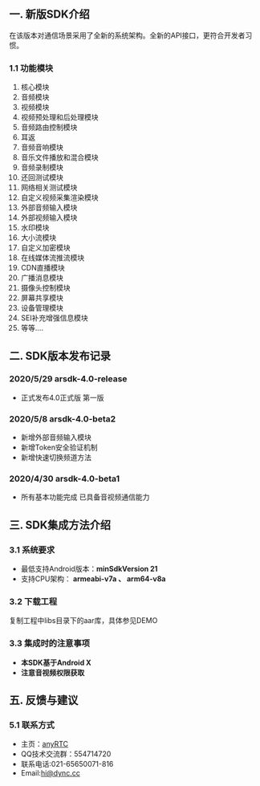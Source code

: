 ## 一. 新版SDK介绍

在该版本对通信场景采用了全新的系统架构。全新的API接口，更符合开发者习惯。

### 1.1 功能模块

1. 核心模块
2. 音频模块
3. 视频模块
4. 视频预处理和后处理模块
5. 音频路由控制模块
6. 耳返
7. 音频音响模块
8. 音乐文件播放和混合模块
9. 音频录制模块
10. 还回测试模块
11. 网络相关测试模块
12. 自定义视频采集渲染模块
13. 外部音频输入模块
14. 外部视频输入模块
15. 水印模块
16. 大小流模块
17. 自定义加密模块
18. 在线媒体流推流模块
19. CDN直播模块
20. 广播消息模块
21. 摄像头控制模块
22. 屏幕共享模块
23. 设备管理模块
24. SEI补充增强信息模块
25. 等等....


## 二. SDK版本发布记录
### 2020/5/29     arsdk-4.0-release

- 正式发布4.0正式版 第一版

### 2020/5/8     arsdk-4.0-beta2

- 新增外部音频输入模块
- 新增Token安全验证机制
- 新增快速切换频道方法

### 2020/4/30    arsdk-4.0-beta1

- 所有基本功能完成 已具备音视频通信能力


## 三. SDK集成方法介绍   
### 3.1 系统要求    
* 最低支持Android版本：**minSdkVersion 21**
* 支持CPU架构： **armeabi-v7a 、 arm64-v8a**

### 3.2 下载工程
复制工程中libs目录下的aar库，具体参见DEMO    


### 3.3 集成时的注意事项
* **本SDK基于Android X**
* **注意音视频权限获取**


## 五. 反馈与建议
### 5.1 联系方式

* 主页：[anyRTC](https://www.anyrtc.io/)
* QQ技术交流群：554714720
* 联系电话:021-65650071-816
* Email:[hi@dync.cc](mailto:hi@dync.cc)
